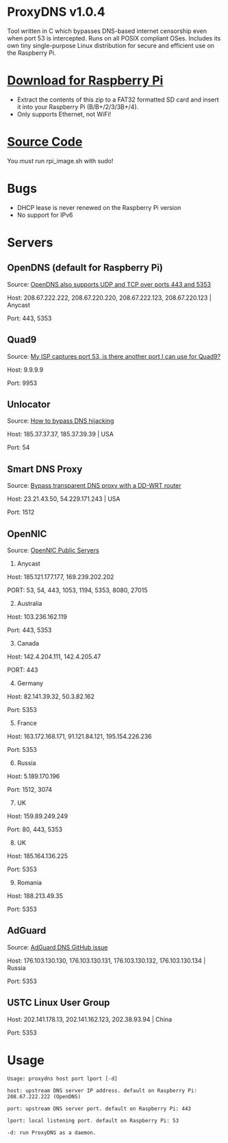 # ProxyDNS v1.0.4 #

Tool written in C which bypasses DNS-based internet censorship even when port 53 is intercepted. Runs on all POSIX compliant OSes. Includes its own tiny single-purpose Linux distribution for secure and efficient use on the Raspberry Pi.

# [Download for Raspberry Pi](https://github.com/parrotgeek1/ProxyDNS/raw/main/rpi-release.zip)
* Extract the contents of this zip to a FAT32 formatted SD card and insert it into your Raspberry Pi (B/B+/2/3/3B+/4). 
* Only supports Ethernet, not WiFi!
# [Source Code](https://github.com/parrotgeek1/ProxyDNS)

You *must* run rpi_image.sh with sudo!

# Bugs #

* DHCP lease is never renewed on the Raspberry Pi version
* No support for IPv6

# Servers #

## OpenDNS (default for Raspberry Pi) ##

Source: [OpenDNS also supports UDP and TCP over ports 443 and 5353](https://support.opendns.com/hc/en-us/community/posts/115019265903/comments/115004948686)

Host: 208.67.222.222, 208.67.220.220, 208.67.222.123, 208.67.220.123 | Anycast

Port: 443, 5353

## Quad9 ##

Source: [My ISP captures port 53, is there another port I can use for Quad9?](https://www.quad9.net/faq/#My_ISP_captures_port_53_is_there_another_port_I_can_use_for_Quad9)

Host: 9.9.9.9

Port: 9953

## Unlocator ##

Source: [How to bypass DNS hijacking](https://support.unlocator.com/customer/portal/articles/1440517-how-to-bypass-dns-hijacking)

Host: 185.37.37.37, 185.37.39.39 | USA

Port: 54

## Smart DNS Proxy ##

Source: [Bypass transparent DNS proxy with a DD-WRT router](http://support.smartdnsproxy.com/customer/portal/articles/1666197-bypass-transparent-dns-proxy-with-a-dd-wrt-router)

Host: 23.21.43.50, 54.229.171.243 | USA

Port: 1512

## OpenNIC ##

Source: [OpenNIC Public Servers](https://servers.opennicproject.org/)

1. Anycast

Host: 185.121.177.177, 169.239.202.202

PORT: 53, 54, 443, 1053, 1194, 5353, 8080, 27015

2. Australia

Host: 103.236.162.119

Port: 443, 5353

3. Canada

Host: 142.4.204.111, 142.4.205.47

PORT: 443

4. Germany

Host: 82.141.39.32, 50.3.82.162

Port: 5353

5. France

Host: 163.172.168.171, 91.121.84.121, 195.154.226.236

Port: 5353

6. Russia

Host: 5.189.170.196

Port: 1512, 3074

7. UK

Host: 159.89.249.249

Port: 80, 443, 5353

8. UK

Host: 185.164.136.225

Port: 5353

9. Romania

Host: 188.213.49.35

Port: 5353

## AdGuard ##
Source: [AdGuard DNS GitHub issue](https://github.com/AdguardTeam/AdguardForiOS/issues/528#issuecomment-345700923)

Host: 176.103.130.130, 176.103.130.131, 176.103.130.132, 176.103.130.134 | Russia

Port: 5353

## USTC Linux User Group ##

Host: 202.141.178.13, 202.141.162.123, 202.38.93.94 | China

Port: 5353

# Usage ##
 
    Usage: proxydns host port lport [-d]

    host: upstream DNS server IP address. default on Raspberry Pi: 208.67.222.222 (OpenDNS)
    
    port: upstream DNS server port. default on Raspberry Pi: 443
    
    lport: local listening port. default on Raspberry Pi: 53
    
    -d: run ProxyDNS as a daemon.
